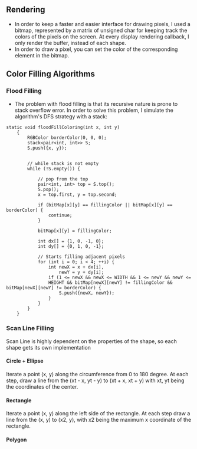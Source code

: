 ## Rendering
- In order to keep a faster and easier interface for drawing pixels, I used a bitmap, represented by a matrix of unsigned char for keeping track the colors of the pixels on the screen. At every display rendering callback, I only render the buffer, instead of each shape.
- In order to draw a pixel, you can set the color of the corresponding element in the bitmap.

## Color Filling Algorithms

### Flood Filling
- The problem with flood filling is that its recursive nature is prone to stack overflow error. In order to solve this problem, I simulate the algorithm's DFS strategy with a stack:
```
static void floodFillColoring(int x, int y)
	{
		RGBColor borderColor(0, 0, 0);
		stack<pair<int, int>> S;
		S.push({x, y});
    
    
        // while stack is not empty
		while (!S.empty()) {
    
            // pop from the top
			pair<int, int> top = S.top();
			S.pop();
			x = top.first, y = top.second;

			if (bitMap[x][y] == fillingColor || bitMap[x][y] == borderColor) {
				continue;
			}

			bitMap[x][y] = fillingColor;

			int dx[] = {1, 0, -1, 0};
			int dy[] = {0, 1, 0, -1};
      
            // Starts filling adjacent pixels
			for (int i = 0; i < 4; ++i) {
				int newX = x + dx[i],
					newY = y + dy[i];
				if (1 <= newX && newX <= WIDTH && 1 <= newY && newY <= 
				HEIGHT && bitMap[newX][newY] != fillingColor && bitMap[newX][newY] != borderColor) {
					S.push({newX, newY});
				}
			}
		}
	}
```

### Scan Line Filling
Scan Line is highly dependent on the properties of the shape, so each shape gets its own implementation

#### Circle + Ellipse
Iterate a point (x, y) along the circumference from 0 to 180 degree. At each step, draw a line from the (xt - x, yt - y) to (xt + x, xt + y) with xt, yt being the coordinates of the center.

#### Rectangle
Iterate a point (x, y) along the left side of the rectangle. At each step draw a line from the (x, y) to (x2, y), with x2 being the maximum x coordinate of the rectangle.


#### Polygon
